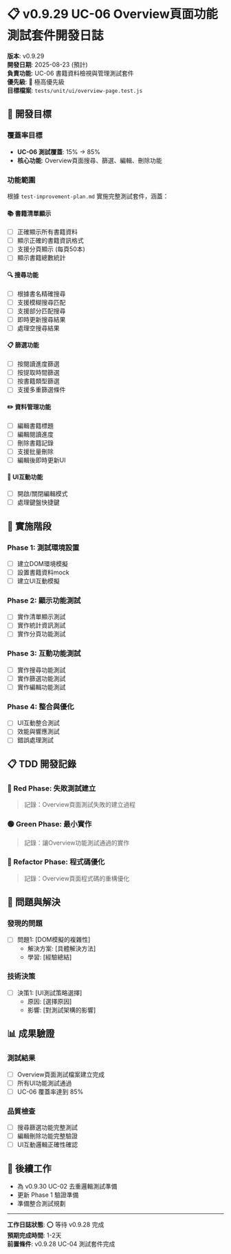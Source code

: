 # 📋 v0.9.29 UC-06 Overview頁面功能測試套件開發日誌

**版本**: v0.9.29  
**開發日期**: 2025-08-23 (預計)  
**負責功能**: UC-06 書籍資料檢視與管理測試套件  
**優先級**: 🔴 極高優先級  
**目標檔案**: `tests/unit/ui/overview-page.test.js`  

## 🎯 開發目標

### 覆蓋率目標
- **UC-06 測試覆蓋**: 15% → 85%
- **核心功能**: Overview頁面搜尋、篩選、編輯、刪除功能

### 功能範圍
根據 `test-improvement-plan.md` 實施完整測試套件，涵蓋：

#### 📚 書籍清單顯示
- [ ] 正確顯示所有書籍資料
- [ ] 顯示正確的書籍資訊格式
- [ ] 支援分頁顯示 (每頁50本)
- [ ] 顯示書籍總數統計

#### 🔍 搜尋功能
- [ ] 根據書名精確搜尋
- [ ] 支援模糊搜尋匹配
- [ ] 支援部分匹配搜尋
- [ ] 即時更新搜尋結果
- [ ] 處理空搜尋結果

#### 📋 篩選功能
- [ ] 按閱讀進度篩選
- [ ] 按提取時間篩選
- [ ] 按書籍類型篩選
- [ ] 支援多重篩選條件

#### ✏️ 資料管理功能
- [ ] 編輯書籍標題
- [ ] 編輯閱讀進度
- [ ] 刪除書籍記錄
- [ ] 支援批量刪除
- [ ] 編輯後即時更新UI

#### 🔧 UI互動功能
- [ ] 開啟/關閉編輯模式
- [ ] 處理鍵盤快捷鍵

## 🚀 實施階段

### Phase 1: 測試環境設置
- [ ] 建立DOM環境模擬
- [ ] 設置書籍資料mock
- [ ] 建立UI互動模擬

### Phase 2: 顯示功能測試
- [ ] 實作清單顯示測試
- [ ] 實作統計資訊測試
- [ ] 實作分頁功能測試

### Phase 3: 互動功能測試
- [ ] 實作搜尋功能測試
- [ ] 實作篩選功能測試
- [ ] 實作編輯功能測試

### Phase 4: 整合與優化
- [ ] UI互動整合測試
- [ ] 效能與響應測試
- [ ] 錯誤處理測試

## 📋 TDD 開發記錄

### 🔴 Red Phase: 失敗測試建立
> 記錄：Overview頁面測試失敗的建立過程

### 🟢 Green Phase: 最小實作
> 記錄：讓Overview功能測試通過的實作

### 🔵 Refactor Phase: 程式碼優化
> 記錄：Overview頁面程式碼的重構優化

## 🐛 問題與解決

### 發現的問題
- [ ] 問題1: [DOM模擬的複雜性]
  - 解決方案: [具體解決方法]
  - 學習: [經驗總結]

### 技術決策
- [ ] 決策1: [UI測試策略選擇]
  - 原因: [選擇原因]
  - 影響: [對測試架構的影響]

## 📊 成果驗證

### 測試結果
- [ ] Overview頁面測試檔案建立完成
- [ ] 所有UI功能測試通過
- [ ] UC-06 覆蓋率達到 85%

### 品質檢查
- [ ] 搜尋篩選功能完整測試
- [ ] 編輯刪除功能完整驗證
- [ ] UI互動邏輯正確性確認

## 🔄 後續工作

- 為 v0.9.30 UC-02 去重邏輯測試準備
- 更新 Phase 1 驗證準備
- 準備整合測試規劃

---

**工作日誌狀態**: ⭕ 等待 v0.9.28 完成  
**預期完成時間**: 1-2天  
**前置條件**: v0.9.28 UC-04 測試套件完成